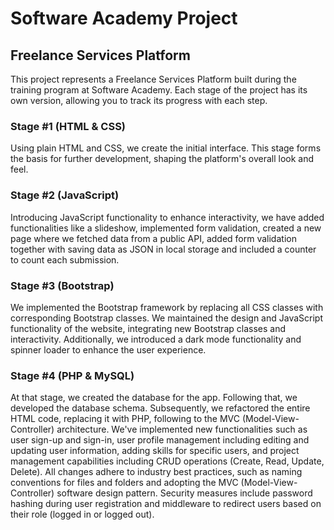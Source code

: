 # Software Academy Project

## Freelance Services Platform

This project represents a Freelance Services Platform built during the training program at Software Academy. Each stage of the project has its own version, allowing you to track its progress with each step.

### Stage #1 (HTML & CSS)

Using plain HTML and CSS, we create the initial interface. This stage forms the basis for further development, shaping the platform's overall look and feel.

### Stage #2 (JavaScript)

Introducing JavaScript functionality to enhance interactivity, we have added functionalities like a slideshow, implemented form validation, created a new page where we fetched data from a public API, added form validation together with saving data as JSON in local storage and included a counter to count each submission.

### Stage #3 (Bootstrap)

We implemented the Bootstrap framework by replacing all CSS classes with corresponding Bootstrap classes. We maintained the design and JavaScript functionality of the website, integrating new Bootstrap classes and interactivity. Additionally, we introduced a dark mode functionality and spinner loader to enhance the user experience.

### Stage #4 (PHP & MySQL)

At that stage, we created the database for the app. Following that, we developed the database schema. Subsequently, we refactored the entire HTML code, replacing it with PHP, following to the MVC (Model-View-Controller) architecture. We've implemented new functionalities such as user sign-up and sign-in, user profile management including editing and updating user information, adding skills for specific users, and project management capabilities including CRUD operations (Create, Read, Update, Delete). All changes adhere to industry best practices, such as naming conventions for files and folders and adopting the MVC (Model-View-Controller) software design pattern. Security measures include password hashing during user registration and middleware to redirect users based on their role (logged in or logged out).
